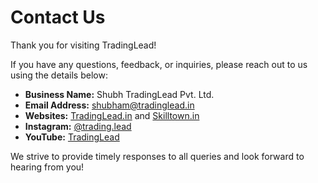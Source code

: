 # Contact Us

Thank you for visiting TradingLead!

If you have any questions, feedback, or inquiries, please reach out to us using the details below:

- **Business Name:** Shubh TradingLead Pvt. Ltd.
- **Email Address:** [shubham@tradinglead.in](mailto:shubham@tradinglead.in)
- **Websites:** [TradingLead.in](https://tradinglead.in) and [Skilltown.in](https://skilltown.in)
- **Instagram:** [@trading.lead](https://www.instagram.com/trading.lead)
- **YouTube:** [TradingLead](https://www.youtube.com/@tradinglead)

We strive to provide timely responses to all queries and look forward to hearing from you!